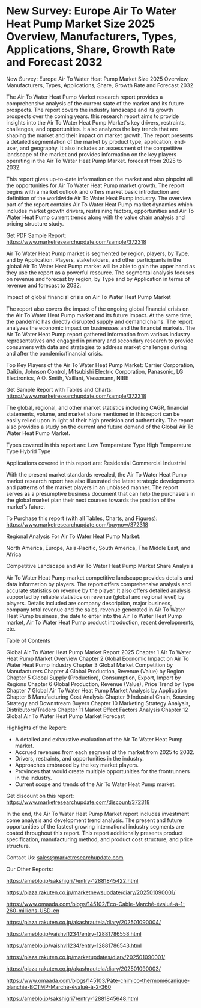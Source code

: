 # New Survey: Europe Air To Water Heat Pump Market Size 2025 Overview, Manufacturers, Types, Applications, Share, Growth Rate and Forecast 2032

New Survey: Europe Air To Water Heat Pump Market Size 2025 Overview, Manufacturers, Types, Applications, Share, Growth Rate and Forecast 2032

The Air To Water Heat Pump Market research report provides a comprehensive analysis of the current state of the market and its future prospects. The report covers the industry landscape and its growth prospects over the coming years. this research report aims to provide insights into the Air To Water Heat Pump Market's key drivers, restraints, challenges, and opportunities. It also analyzes the key trends that are shaping the market and their impact on market growth. The report presents a detailed segmentation of the market by product type, application, end-user, and geography. It also includes an assessment of the competitive landscape of the market and provides information on the key players operating in the Air To Water Heat Pump Market. forecast from 2025 to 2032.

This report gives up-to-date information on the market and also pinpoint all the opportunities for Air To Water Heat Pump market growth. The report begins with a market outlook and offers market basic introduction and definition of the worldwide Air To Water Heat Pump industry. The overview part of the report contains Air To Water Heat Pump market dynamics which includes market growth drivers, restraining factors, opportunities and Air To Water Heat Pump current trends along with the value chain analysis and pricing structure study.

Get PDF Sample Report: https://www.marketresearchupdate.com/sample/372318

Air To Water Heat Pump market is segmented by region, players, by Type, and by Application. Players, stakeholders, and other participants in the global Air To Water Heat Pump market will be able to gain the upper hand as they use the report as a powerful resource. The segmental analysis focuses on revenue and forecast by region, by Type and by Application in terms of revenue and forecast to 2032.

Impact of global financial crisis on Air To Water Heat Pump Market

The report also covers the impact of the ongoing global financial crisis on the Air To Water Heat Pump market and its future impact. At the same time, the pandemic has directly disrupted supply and demand chains. The report analyzes the economic impact on businesses and the financial markets. The Air To Water Heat Pump report gathered information from various industry representatives and engaged in primary and secondary research to provide consumers with data and strategies to address market challenges during and after the pandemic/financial crisis.

Top Key Players of the Air To Water Heat Pump Market:
Carrier Corporation, Daikin, Johnson Control, Mitsubishi Electric Corporation, Panasonic, LG Electronics, A.O. Smith, Vaillant, Viessmann, NIBE


Get Sample Report with Tables and Charts: https://www.marketresearchupdate.com/sample/372318

The global, regional, and other market statistics including CAGR, financial statements, volume, and market share mentioned in this report can be easily relied upon in light of their high precision and authenticity. The report also provides a study on the current and future demand of the Global Air To Water Heat Pump Market.

Types covered in this report are:
Low Temperature Type
High Temperature Type
Hybrid Type


Applications covered in this report are:
Residential
Commercial
Industrial


With the present market standards revealed, the Air To Water Heat Pump market research report has also illustrated the latest strategic developments and patterns of the market players in an unbiased manner. The report serves as a presumptive business document that can help the purchasers in the global market plan their next courses towards the position of the market’s future.

To Purchase this report (with all Tables, Charts, and Figures): https://www.marketresearchupdate.com/buynow/372318

Regional Analysis For Air To Water Heat Pump Market:

North America, Europe, Asia-Pacific, South America, The Middle East, and Africa

Competitive Landscape and Air To Water Heat Pump Market Share Analysis

Air To Water Heat Pump market competitive landscape provides details and data information by players. The report offers comprehensive analysis and accurate statistics on revenue by the player. It also offers detailed analysis supported by reliable statistics on revenue (global and regional level) by players. Details included are company description, major business, company total revenue and the sales, revenue generated in Air To Water Heat Pump business, the date to enter into the Air To Water Heat Pump market, Air To Water Heat Pump product introduction, recent developments, etc.

Table of Contents

Global Air To Water Heat Pump Market Report 2025
Chapter 1 Air To Water Heat Pump Market Overview
Chapter 2 Global Economic Impact on Air To Water Heat Pump Industry
Chapter 3 Global Market Competition by Manufacturers
Chapter 4 Global Production, Revenue (Value) by Region
Chapter 5 Global Supply (Production), Consumption, Export, Import by Regions
Chapter 6 Global Production, Revenue (Value), Price Trend by Type
Chapter 7 Global Air To Water Heat Pump Market Analysis by Application
Chapter 8 Manufacturing Cost Analysis
Chapter 9 Industrial Chain, Sourcing Strategy and Downstream Buyers
Chapter 10 Marketing Strategy Analysis, Distributors/Traders
Chapter 11 Market Effect Factors Analysis
Chapter 12 Global Air To Water Heat Pump Market Forecast

Highlights of the Report:

- A detailed and exhaustive evaluation of the Air To Water Heat Pump market.
- Accrued revenues from each segment of the market from 2025 to 2032.
- Drivers, restraints, and opportunities in the industry.
- Approaches embraced by the key market players.
- Provinces that would create multiple opportunities for the frontrunners in the industry.
- Current scope and trends of the Air To Water Heat Pump market.

Get discount on this report: https://www.marketresearchupdate.com/discount/372318

In the end, the Air To Water Heat Pump Market report includes investment come analysis and development trend analysis. The present and future opportunities of the fastest growing international industry segments are coated throughout this report. This report additionally presents product specification, manufacturing method, and product cost structure, and price structure.

Contact Us:
sales@marketresearchupdate.com

Our Other Reports:

https://ameblo.jp/sakshigri7/entry-12881845422.html

https://plaza.rakuten.co.jp/marketnewsupdate/diary/202501090001/

https://www.omaada.com/blogs/145102/Eco-Cable-Marché-évalué-à-1-260-millions-USD-en

https://plaza.rakuten.co.jp/akashrautela/diary/202501090004/

https://ameblo.jp/vaishvi1234/entry-12881786558.html

https://ameblo.jp/vaishvi1234/entry-12881786543.html

https://plaza.rakuten.co.jp/marketupdates/diary/202501090001/

https://plaza.rakuten.co.jp/akashrautela/diary/202501090003/

https://www.omaada.com/blogs/145103/Pâte-chimico-thermomécanique-blanchie-BCTMP-Marché-évalué-à-2-360

https://ameblo.jp/sakshigri7/entry-12881845648.html
